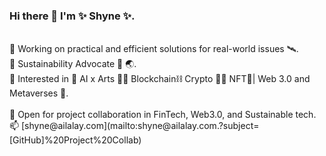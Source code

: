 ### Hi there 👋 I'm ✨ Shyne ✨. 
<br/>
🌱 Working on practical and efficient solutions for real-world issues 🛰️.<br/> 
🌱 Sustainability Advocate 🌊 🌏.      <br/>
🌱 Interested in 🤖 AI x Arts  🎨🎼  Blockchain⛓ Crypto 💠🙌  NFT🎨| Web 3.0 and Metaverses 🌌. <br/>
<br/>
🚀 Open for project collaboration in FinTech, Web3.0, and Sustainable tech.    <br/>
📫  [shyne@ailalay.com](mailto:shyne@ailalay.com.?subject=[GitHub]%20Project%20Collab)<br/>

<!--
**shynemari/shynemari** is a ✨ _special_ ✨ repository because its `README.md` (this file) appears on your GitHub profile.

Here are some ideas to get you started:

- 🔭 I’m currently working on ...
- 🌱 I’m currently learning ...
- 👯 I’m looking to collaborate on ...
- 🤔 I’m looking for help with ...
- 💬 Ask me about ...
- 📫 How to reach me: ...
- 😄 Pronouns: ...
- ⚡ Fun fact: ...
-->
